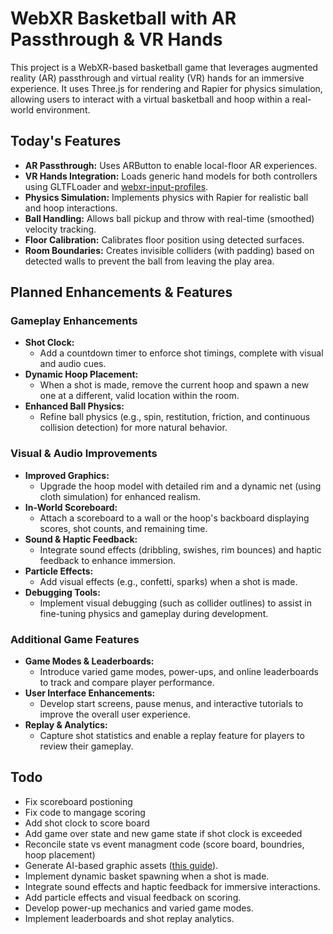 # WebXR Basketball with AR Passthrough & VR Hands

This project is a WebXR-based basketball game that leverages augmented reality (AR) passthrough and virtual reality (VR) hands for an immersive experience. It uses Three.js for rendering and Rapier for physics simulation, allowing users to interact with a virtual basketball and hoop within a real-world environment.

## Today's Features
- **AR Passthrough:** Uses ARButton to enable local-floor AR experiences.
- **VR Hands Integration:** Loads generic hand models for both controllers using GLTFLoader and [webxr-input-profiles](https://github.com/immersive-web/webxr-input-profiles/tree/main).
- **Physics Simulation:** Implements physics with Rapier for realistic ball and hoop interactions.
- **Ball Handling:** Allows ball pickup and throw with real-time (smoothed) velocity tracking.
- **Floor Calibration:** Calibrates floor position using detected surfaces.
- **Room Boundaries:** Creates invisible colliders (with padding) based on detected walls to prevent the ball from leaving the play area.

## Planned Enhancements & Features

### Gameplay Enhancements
- **Shot Clock:**  
  - Add a countdown timer to enforce shot timings, complete with visual and audio cues.
- **Dynamic Hoop Placement:**  
  - When a shot is made, remove the current hoop and spawn a new one at a different, valid location within the room.
- **Enhanced Ball Physics:**  
  - Refine ball physics (e.g., spin, restitution, friction, and continuous collision detection) for more natural behavior.

### Visual & Audio Improvements
- **Improved Graphics:**  
  - Upgrade the hoop model with detailed rim and a dynamic net (using cloth simulation) for enhanced realism.
- **In-World Scoreboard:**  
  - Attach a scoreboard to a wall or the hoop's backboard displaying scores, shot counts, and remaining time.
- **Sound & Haptic Feedback:**  
  - Integrate sound effects (dribbling, swishes, rim bounces) and haptic feedback to enhance immersion.
- **Particle Effects:**  
  - Add visual effects (e.g., confetti, sparks) when a shot is made.
- **Debugging Tools:**  
  - Implement visual debugging (such as collider outlines) to assist in fine-tuning physics and gameplay during development.

### Additional Game Features
- **Game Modes & Leaderboards:**  
  - Introduce varied game modes, power-ups, and online leaderboards to track and compare player performance.
- **User Interface Enhancements:**  
  - Develop start screens, pause menus, and interactive tutorials to improve the overall user experience.
- **Replay & Analytics:**  
  - Capture shot statistics and enable a replay feature for players to review their gameplay.

## Todo
- Fix scoreboard postioning
- Fix code to mangage scoring 
- Add shot clock to score board
- Add game over state and new game state if shot clock is exceeded
- Reconcile state vs event managment code (score board, boundries, hoop placement)
- Generate AI-based graphic assets ([this guide](https://thomassimonini.substack.com/p/generate-3d-assets-for-roblox-using)).
- Implement dynamic basket spawning when a shot is made.
- Integrate sound effects and haptic feedback for immersive interactions.
- Add particle effects and visual feedback on scoring.
- Develop power-up mechanics and varied game modes.
- Implement leaderboards and shot replay analytics.
